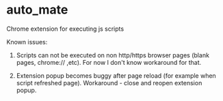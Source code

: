 # auto_mate
Chrome extension for executing js scripts

Known issues:
1. Scripts can not be executed on non http/https browser pages (blank pages, chrome:// ,etc). 
For now I don't know workaround for that.

2. Extension popup becomes buggy after page reload (for example when script refreshed page). 
Workaround - close and reopen extension popup. 

